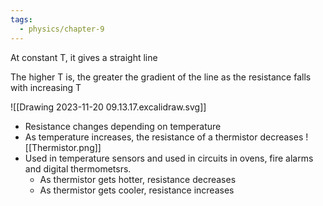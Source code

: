 ```yaml
---
tags:
  - physics/chapter-9
---
```


At constant T, it gives a straight line

The higher T is, the greater the gradient of the line as the resistance falls with increasing T

![[Drawing 2023-11-20 09.13.17.excalidraw.svg]]
- Resistance changes depending on temperature
- As temperature increases, the resistance of a thermistor decreases 
![[Thermistor.png]]
- Used in temperature sensors and used in circuits in ovens, fire alarms and digital thermometsrs.
	- As thermistor gets hotter, resistance decreases
	- As thermistor gets cooler, resistance increases